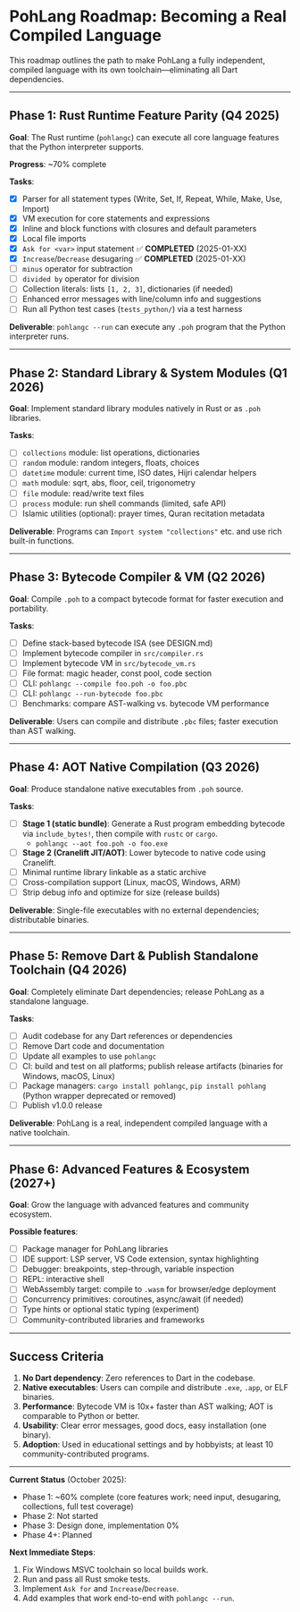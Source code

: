 # PohLang Roadmap: Becoming a Real Compiled Language

This roadmap outlines the path to make PohLang a fully independent, compiled language with its own toolchain—eliminating all Dart dependencies.

---

## Phase 1: Rust Runtime Feature Parity (Q4 2025)

**Goal**: The Rust runtime (`pohlangc`) can execute all core language features that the Python interpreter supports.

**Progress**: ~70% complete

**Tasks**:
- [x] Parser for all statement types (Write, Set, If, Repeat, While, Make, Use, Import)
- [x] VM execution for core statements and expressions
- [x] Inline and block functions with closures and default parameters
- [x] Local file imports
- [x] `Ask for <var>` input statement ✅ **COMPLETED** (2025-01-XX)
- [x] `Increase`/`Decrease` desugaring ✅ **COMPLETED** (2025-01-XX)
- [ ] `minus` operator for subtraction
- [ ] `divided by` operator for division
- [ ] Collection literals: lists `[1, 2, 3]`, dictionaries (if needed)
- [ ] Enhanced error messages with line/column info and suggestions
- [ ] Run all Python test cases (`tests_python/`) via a test harness

**Deliverable**: `pohlangc --run` can execute any `.poh` program that the Python interpreter runs.

---

## Phase 2: Standard Library & System Modules (Q1 2026)

**Goal**: Implement standard library modules natively in Rust or as `.poh` libraries.

**Tasks**:
- [ ] `collections` module: list operations, dictionaries
- [ ] `random` module: random integers, floats, choices
- [ ] `datetime` module: current time, ISO dates, Hijri calendar helpers
- [ ] `math` module: sqrt, abs, floor, ceil, trigonometry
- [ ] `file` module: read/write text files
- [ ] `process` module: run shell commands (limited, safe API)
- [ ] Islamic utilities (optional): prayer times, Quran recitation metadata

**Deliverable**: Programs can `Import system "collections"` etc. and use rich built-in functions.

---

## Phase 3: Bytecode Compiler & VM (Q2 2026)

**Goal**: Compile `.poh` to a compact bytecode format for faster execution and portability.

**Tasks**:
- [ ] Define stack-based bytecode ISA (see DESIGN.md)
- [ ] Implement bytecode compiler in `src/compiler.rs`
- [ ] Implement bytecode VM in `src/bytecode_vm.rs`
- [ ] File format: magic header, const pool, code section
- [ ] CLI: `pohlangc --compile foo.poh -o foo.pbc`
- [ ] CLI: `pohlangc --run-bytecode foo.pbc`
- [ ] Benchmarks: compare AST-walking vs. bytecode VM performance

**Deliverable**: Users can compile and distribute `.pbc` files; faster execution than AST walking.

---

## Phase 4: AOT Native Compilation (Q3 2026)

**Goal**: Produce standalone native executables from `.poh` source.

**Tasks**:
- [ ] **Stage 1 (static bundle)**: Generate a Rust program embedding bytecode via `include_bytes!`, then compile with `rustc` or `cargo`.
  - `pohlangc --aot foo.poh -o foo.exe`
- [ ] **Stage 2 (Cranelift JIT/AOT)**: Lower bytecode to native code using Cranelift.
- [ ] Minimal runtime library linkable as a static archive
- [ ] Cross-compilation support (Linux, macOS, Windows, ARM)
- [ ] Strip debug info and optimize for size (release builds)

**Deliverable**: Single-file executables with no external dependencies; distributable binaries.

---

## Phase 5: Remove Dart & Publish Standalone Toolchain (Q4 2026)

**Goal**: Completely eliminate Dart dependencies; release PohLang as a standalone language.

**Tasks**:
- [ ] Audit codebase for any Dart references or dependencies
- [ ] Remove Dart code and documentation
- [ ] Update all examples to use `pohlangc`
- [ ] CI: build and test on all platforms; publish release artifacts (binaries for Windows, macOS, Linux)
- [ ] Package managers: `cargo install pohlangc`, `pip install pohlang` (Python wrapper deprecated or removed)
- [ ] Publish v1.0.0 release

**Deliverable**: PohLang is a real, independent compiled language with a native toolchain.

---

## Phase 6: Advanced Features & Ecosystem (2027+)

**Goal**: Grow the language with advanced features and community ecosystem.

**Possible features**:
- [ ] Package manager for PohLang libraries
- [ ] IDE support: LSP server, VS Code extension, syntax highlighting
- [ ] Debugger: breakpoints, step-through, variable inspection
- [ ] REPL: interactive shell
- [ ] WebAssembly target: compile to `.wasm` for browser/edge deployment
- [ ] Concurrency primitives: coroutines, async/await (if needed)
- [ ] Type hints or optional static typing (experiment)
- [ ] Community-contributed libraries and frameworks

---

## Success Criteria

1. **No Dart dependency**: Zero references to Dart in the codebase.
2. **Native executables**: Users can compile and distribute `.exe`, `.app`, or ELF binaries.
3. **Performance**: Bytecode VM is 10x+ faster than AST walking; AOT is comparable to Python or better.
4. **Usability**: Clear error messages, good docs, easy installation (one binary).
5. **Adoption**: Used in educational settings and by hobbyists; at least 10 community-contributed programs.

---

**Current Status** (October 2025):
- Phase 1: ~60% complete (core features work; need input, desugaring, collections, full test coverage)
- Phase 2: Not started
- Phase 3: Design done, implementation 0%
- Phase 4+: Planned

**Next Immediate Steps**:
1. Fix Windows MSVC toolchain so local builds work.
2. Run and pass all Rust smoke tests.
3. Implement `Ask for` and `Increase`/`Decrease`.
4. Add examples that work end-to-end with `pohlangc --run`.
